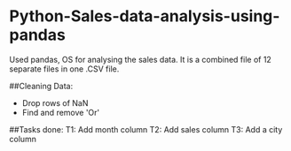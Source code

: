 # Python-Sales-data-analysis-using-pandas
Used pandas, OS for analysing the sales data. It is a combined file of 12 separate files in one .CSV file.


##Cleaning Data:
  * Drop rows of NaN
  * Find and remove 'Or'

##Tasks done:
  T1: Add month column
  T2: Add sales column
  T3: Add a city column
  
